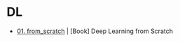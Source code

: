 # DL

* [01. from_scratch](https://github.com/loosebooster/DL/tree/main/from_scratch) | [Book] Deep Learning from Scratch 
